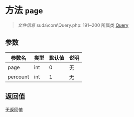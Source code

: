 # 方法 `page`

> *文件信息* suda\core\Query.php: 191~200
> 所属类 [Query](../Query.md)




## 参数


| 参数名 | 类型 | 默认值 | 说明 |
|--------|-----|-------|-------|
| page |  int | 0 | 无 |
| percount |  int | 1 | 无 |



## 返回值

无返回值

